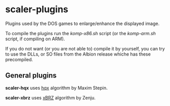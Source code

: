 # scaler-plugins

Plugins used by the DOS games to enlarge/enhance the displayed image.

To compile the plugins run the *komp-x86.sh* script (or the *komp-arm.sh* script, if compiling on ARM).

If you do not want (or you are not able to) compile it by yourself, you can try to use the DLLs, or SO files from the Albion release whiche has these precompiled.  

## General plugins

**scaler-hqx** uses [hqx](https://web.archive.org/web/20131205091805/http://www.hiend3d.com/hq2x.html "hqx") algorithm by Maxim Stepin.

**scaler-xbrz** uses [xBRZ](https://sourceforge.net/projects/xbrz/ "xBRZ") algorithm by Zenju.

